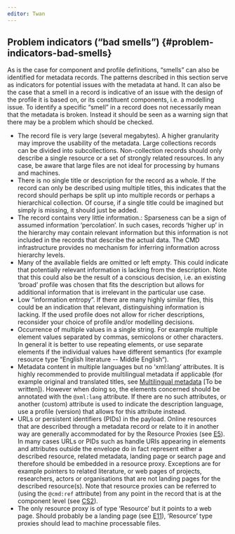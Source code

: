 ```yaml
---
editor: Twan
---
```


## Problem indicators \(“bad smells”\) {#problem-indicators-bad-smells}

As is the case for component and profile definitions, “smells” can also be identified for metadata records. The patterns described in this section serve as indicators for potential issues with the metadata at hand. It can also be the case that a smell in a record is indicative of an issue with the design of the profile it is based on, or its constituent components, i.e. a modelling issue. To identify a specific “smell” in a record does not necessarily mean that the metadata is broken. Instead it should be seen as a warning sign that there may be a problem which should be checked.

* The record file is very large \(several megabytes\). A higher granularity may improve the usability of the metadata. Large collections records can be divided into subcollections. Non-collection records should only describe a single resource or a set of strongly related resources. In any case, be aware that large files are not ideal for processing by humans and machines.
* There is no single title or description for the record as a whole. If the record can only be described using multiple titles, this indicates that the record should perhaps be split up into multiple records or perhaps a hierarchical collection. Of course, if a single title could be imagined but simply is missing, it should just be added.
* The record contains very little information.: Sparseness can be a sign of assumed information ‘percolation’. In such cases, records ‘higher up’ in the hierarchy may contain relevant information but this information is not included in the records that describe the actual data. The CMD infrastructure provides no mechanism for inferring information across hierarchy levels.
* Many of the available fields are omitted or left empty. This could indicate that potentially relevant information is lacking from the description. Note that this could also be the result of a conscious decision, i.e. an existing ‘broad’ profile was chosen that fits the description but allows for additional information that is irrelevant in the particular use case.
* Low “information entropy”. If there are many highly similar files, this could be an indication that relevant, distinguishing information is lacking. If the used profile does not allow for richer descriptions, reconsider your choice of profile and/or modelling decisions.
* Occurrence of multiple values in a single string. For example multiple element values separated by commas, semicolons or other characters. In general it is better to use repeating elements, or use separate elements if the individual values have different semantics \(for example resource type “English literature -- Middle English“\).
* Metadata content in multiple languages but no ‘xml:lang’ attributes. It is highly recommended to provide multilingual metadata if applicable \(for example original and translated titles, see [Multilingual metadata](../common_approachesproblems/multilingual_metadata.md) \[To be written\]\). However when doing so, the elements concerned should be annotated with the `@xml:lang` attribute. If there are no such attributes, or another \(custom\) attribute is used to indicate the description language, use a profile \(version\) that allows for this attribute instead.
* URLs or persistent identifiers \(PIDs\) in the payload. Online resources that are described through a metadata record or relate to it in another way are generally accommodated for by the Resource Proxies \(see [E5](/authoring_component_metadata_records/the_envelope.md#e5)\). In many cases URLs or PIDs such as handle URIs appearing in elements and attributes outside the envelope do in fact represent either a described resource, related metadata, landing page or search page and therefore should be embedded in a resource proxy. Exceptions are for example pointers to related literature, or web pages of projects, researchers, actors or organisations that are not landing pages for the described resource\(s\). Note that resource proxies can be referred to \(using the `@cmd:ref` attribute\) from any point in the record that is at the component level \(see [CS2](/authoring_component_metadata_records/the_component_section.md#cs2)\).
* The only resource proxy is of type ‘Resource’ but it points to a web page. Should probably be a landing page \(see [E11](/authoring_component_metadata_records/the_envelope.md#e11)\), ‘Resource’ type proxies should lead to machine processable files.



